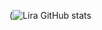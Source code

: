 (![Lira GitHub stats](https://github-readme-stats.vercel.app/api?username=Liratheboy&show_icons=true&theme=radical)
